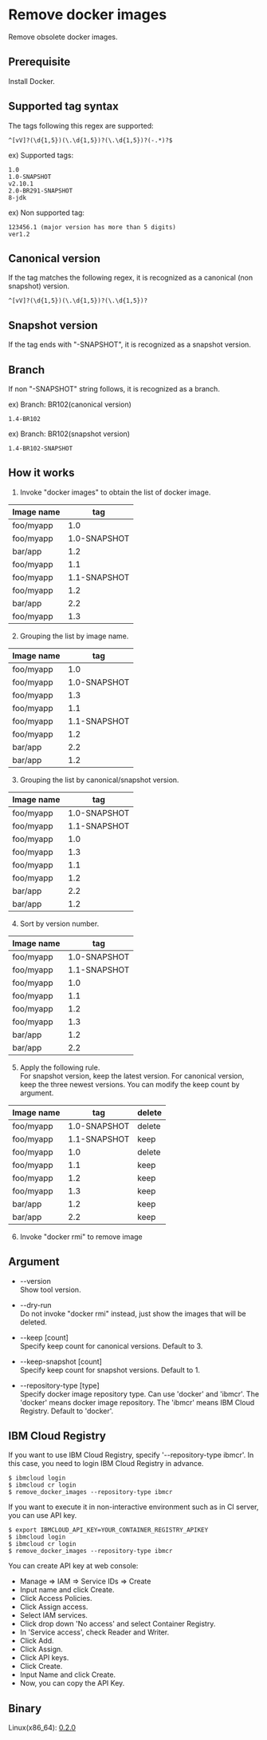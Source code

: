 # Remove docker images

Remove obsolete docker images.

## Prerequisite

Install Docker.

## Supported tag syntax

The tags following this regex are supported:

    ^[vV]?(\d{1,5})(\.\d{1,5})?(\.\d{1,5})?(-.*)?$

ex) Supported tags:

    1.0
    1.0-SNAPSHOT
    v2.10.1
    2.0-BR291-SNAPSHOT
    8-jdk

ex) Non supported tag:

    123456.1 (major version has more than 5 digits)
    ver1.2

## Canonical version

If the tag matches the following regex, it is recognized as a canonical (non snapshot) version.

    ^[vV]?(\d{1,5})(\.\d{1,5})?(\.\d{1,5})?

## Snapshot version

If the tag ends with "-SNAPSHOT", it is recognized as a snapshot version.

## Branch

If non "-SNAPSHOT" string follows, it is recognized as a branch.

ex) Branch: BR102(canonical version)

    1.4-BR102

ex) Branch: BR102(snapshot version)

    1.4-BR102-SNAPSHOT

## How it works

1. Invoke "docker images" to obtain the list of docker image.

| Image name | tag |
-|-
| foo/myapp | 1.0 |
| foo/myapp | 1.0-SNAPSHOT |
| bar/app | 1.2 |
| foo/myapp | 1.1 |
| foo/myapp | 1.1-SNAPSHOT |
| foo/myapp | 1.2 |
| bar/app | 2.2 |
| foo/myapp | 1.3 |

2. Grouping the list by image name.

| Image name | tag |
-|-
| foo/myapp | 1.0 |
| foo/myapp | 1.0-SNAPSHOT |
| foo/myapp | 1.3 |
| foo/myapp | 1.1 |
| foo/myapp | 1.1-SNAPSHOT |
| foo/myapp | 1.2 |
| bar/app | 2.2 |
| bar/app | 1.2 |

3. Grouping the list by canonical/snapshot version.

| Image name | tag |
-|-
| foo/myapp | 1.0-SNAPSHOT |
| foo/myapp | 1.1-SNAPSHOT |
| foo/myapp | 1.0 |
| foo/myapp | 1.3 |
| foo/myapp | 1.1 |
| foo/myapp | 1.2 |
| bar/app | 2.2 |
| bar/app | 1.2 |

4. Sort by version number.

| Image name | tag |
-|-
| foo/myapp | 1.0-SNAPSHOT |
| foo/myapp | 1.1-SNAPSHOT |
| foo/myapp | 1.0 |
| foo/myapp | 1.1 |
| foo/myapp | 1.2 |
| foo/myapp | 1.3 |
| bar/app | 1.2 |
| bar/app | 2.2 |

5. Apply the following rule.<br/>
For snapshot version, keep the latest version. For canonical version, keep the three newest versions. You can modify the keep count by argument.

| Image name | tag | delete |
-|-|-
| foo/myapp | 1.0-SNAPSHOT | delete |
| foo/myapp | 1.1-SNAPSHOT | keep |
| foo/myapp | 1.0 | delete |
| foo/myapp | 1.1 | keep |
| foo/myapp | 1.2 | keep |
| foo/myapp | 1.3 | keep |
| bar/app | 1.2 | keep |
| bar/app | 2.2 | keep |

6. Invoke "docker rmi" to remove image

## Argument

- --version<br/>
Show tool version.

- --dry-run<br/>
Do not invoke "docker rmi" instead, just show the images that will be deleted.

- --keep [count]<br/>
Specify keep count for canonical versions. Default to 3.

- --keep-snapshot [count]<br/>
Specify keep count for snapshot versions. Default to 1.

- --repository-type [type]<br/>
Specify docker image repository type. Can use 'docker' and 'ibmcr'. The 'docker' means docker image repository. The 'ibmcr' means IBM Cloud Registry. Default to 'docker'.

## IBM Cloud Registry

If you want to use IBM Cloud Registry, specify '--repository-type ibmcr'. In this case, you need to login IBM Cloud Registry in advance.

    $ ibmcloud login
    $ ibmcloud cr login
    $ remove_docker_images --repository-type ibmcr

If you want to execute it in non-interactive environment such as in CI server, you can use API key.

    $ export IBMCLOUD_API_KEY=YOUR_CONTAINER_REGISTRY_APIKEY
    $ ibmcloud login
    $ ibmcloud cr login
    $ remove_docker_images --repository-type ibmcr

You can create API key at web console:

- Manage => IAM => Service IDs => Create
- Input name and click Create.
- Click Access Policies.
- Click Assign access.
- Select IAM services.
- Click drop down 'No access' and select Container Registry.
- In 'Service access', check Reader and Writer.
- Click Add.
- Click Assign.
- Click API keys.
- Click Create.
- Input Name and click Create.
- Now, you can copy the API Key.

## Binary

Linux(x86_64):
[0.2.0](http://static.ruimo.com/release/remove_docker_images/0.2.0/remove_docker_images)

